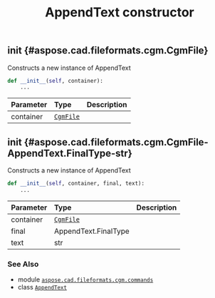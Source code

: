 ﻿---
title: AppendText constructor
second_title: Aspose.CAD for Python via .NET API References
description: 
type: docs
weight: 10
url: /python-net/aspose.cad.fileformats.cgm.commands/appendtext/__init__/
is_root: false
---

## __init__ {#aspose.cad.fileformats.cgm.CgmFile}

Constructs a new instance of AppendText



```python
def __init__(self, container):
    ...
```


| Parameter | Type | Description |
| :- | :- | :- |
| container | [`CgmFile`](/cad/python-net/aspose.cad.fileformats.cgm/cgmfile) |  |


## __init__ {#aspose.cad.fileformats.cgm.CgmFile-AppendText.FinalType-str}

Constructs a new instance of AppendText



```python
def __init__(self, container, final, text):
    ...
```


| Parameter | Type | Description |
| :- | :- | :- |
| container | [`CgmFile`](/cad/python-net/aspose.cad.fileformats.cgm/cgmfile) |  |
| final | AppendText.FinalType |  |
| text | str |  |



### See Also
* module [`aspose.cad.fileformats.cgm.commands`](../../)
* class [`AppendText`](/cad/python-net/aspose.cad.fileformats.cgm.commands/appendtext)
